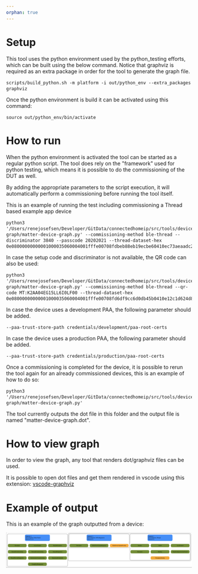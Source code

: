 ```yaml
---
orphan: true
---
```


# Setup

This tool uses the python environment used by the python_testing efforts, which
can be built using the below command. Notice that graphviz is required as an
extra package in order for the tool to generate the graph file.

```
scripts/build_python.sh -m platform -i out/python_env --extra_packages graphviz
```

Once the python environment is build it can be activated using this command:

```
source out/python_env/bin/activate
```

# How to run

When the python environment is activated the tool can be started as a regular
python script. The tool does rely on the "framework" used for python testing,
which means it is possible to do the commissioning of the DUT as well.

By adding the appropriate parameters to the script execution, it will
automatically perform a commissioning before running the tool itself.

This is an example of running the test including commissioning a Thread based
example app device

```
python3 '/Users/renejosefsen/Developer/GitData/connectedhomeip/src/tools/device-graph/matter-device-graph.py' --commissioning-method ble-thread --discriminator 3840 --passcode 20202021 --thread-dataset-hex 0e08000000000001000035060004001fffe00708fdbeb88eb19ecbe60410ec73aeaadc21448df01599e6eaf216eb0c0402a0f7f8000300001901025b3502085b35dead5b35beef030435623335051000112233445566778899aabbccddeeff
```

In case the setup code and discriminator is not available, the QR code can also
be used:

```
python3 '/Users/renejosefsen/Developer/GitData/connectedhomeip/src/tools/device-graph/matter-device-graph.py' --commissioning-method ble-thread --qr-code MT:K2AA04EG15LL6I0LF00 --thread-dataset-hex 0e08000000000001000035060004001fffe00708fd6df9cc6d0db45b0410e12c1d624d8b4daf6adbfe5b2cd7787b0c0402a0f7f8000300001901025b3502085b35dead5b35beef030435623335051000112233445566778899aabbccddeeff
```

In case the device uses a development PAA, the following parameter should be
added.

```
--paa-trust-store-path credentials/development/paa-root-certs
```

In case the device uses a production PAA, the following parameter should be
added.

```
--paa-trust-store-path credentials/production/paa-root-certs
```

Once a commissioning is completed for the device, it is possible to rerun the
tool again for an already commissioned devices, this is an example of how to do
so:

```
python3 '/Users/renejosefsen/Developer/GitData/connectedhomeip/src/tools/device-graph/matter-device-graph.py'
```

The tool currently outputs the dot file in this folder and the output file is
named "matter-device-graph.dot".

# How to view graph

In order to view the graph, any tool that renders dot/graphviz files can be
used.

It is possible to open dot files and get them rendered in vscode using this
extension:
[vscode-graphviz](https://marketplace.visualstudio.com/items?itemName=joaompinto.vscode-graphviz)

# Example of output

This is an example of the graph outputted from a device:

![matter device graph example](./matter-device-graph-example.png)
